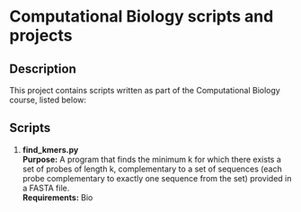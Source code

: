 # Computational Biology scripts and projects

## Description
This project contains scripts written as part of the Computational Biology course, listed below:

## Scripts

1. **find_kmers.py** <br>
     **Purpose:** A program that finds the minimum k for which there exists a set of probes of length k,
     complementary to a set of sequences (each probe complementary to exactly one sequence from the set)
     provided in a FASTA file. <br>
     **Requirements:** Bio <br>
   
